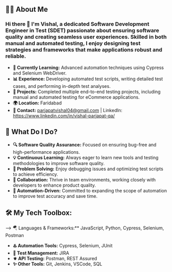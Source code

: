 ## 👩‍💻 About Me

### Hi there 👋 I'm Vishal, a dedicated Software Development Engineer in Test (SDET) passionate about ensuring software quality and creating seamless user experiences. Skilled in both manual and automated testing, I enjoy designing test strategies and frameworks that make applications robust and reliable.

- **🌱 Currently Learning:** Advanced automation techniques using Cypress and Selenium WebDriver.
- **📊 Experience:** Developing automated test scripts, writing detailed test cases, and performing in-depth test analyses.
- **💼 Projects:** Completed multiple end-to-end testing projects, including manual and automated testing for eCommerce applications.
- **🌍 Location:** Faridabad
- **📧 Contact:** parjapatvishal04@gmail.com | LinkedIn: https://www.linkedin.com/in/vishal-parjapat-qa/


## 🚀 What Do I Do?

- **🔍 Software Quality Assurance:** Focused on ensuring bug-free and high-performance applications.
- **💡 Continuous Learning:** Always eager to learn new tools and testing methodologies to improve software quality.
- **🧩 Problem Solving:** Enjoy debugging issues and optimizing test scripts to achieve efficiency.
- **🤝 Collaboration:** Thrive in team environments, working closely with developers to enhance product quality.
- **🎯 Automation-Driven:** Committed to expanding the scope of automation to improve test accuracy and save time.

## 🛠️ My Tech Toolbox:


--> 🪂 Languages & Frameworks:** JavaScript, Python, Cypress, Selenium, Postman
- **♨️ Automation Tools:** Cypress, Selenium, JUnit
- **📕 Test Management:** JIRA
- **⚜️ API Testing:** Postman, REST Assured
- **✨ Other Tools:** Git, Jenkins, VSCode, SQL 



<!--
**VishalParjapat01/VishalParjapat01** is a ✨ _special_ ✨ repository because its `README.md` (this file) appears on your GitHub profile.

Here are some ideas to get you started:

- 🔭 I’m currently working on ...
- 🌱 I’m currently learning ...
- 👯 I’m looking to collaborate on ...
- 🤔 I’m looking for help with ...
- 💬 Ask me about ...
- 📫 How to reach me: ...
- 😄 Pronouns: ...
- ⚡ Fun fact: ...
-->
